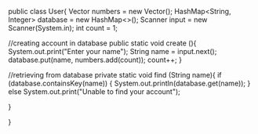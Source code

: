 
public class User{
  Vector <Integer> numbers = new Vector();
  HashMap<String, Integer> database = new HashMap<>();
  Scanner input = new Scanner(System.in);
  int count = 1;

  //creating account in database
    public static void create (){
        System.out.print("Enter your name");
        String name = input.next();
        database.put(name, numbers.add(count));
        count++;
  }

  //retrieving from database
  private static void find (String name){
    if (database.containsKey(name)) {
               System.out.println(database.get(name));
           }
    else
      System.out.print("Unable to find your account");

  }


}
